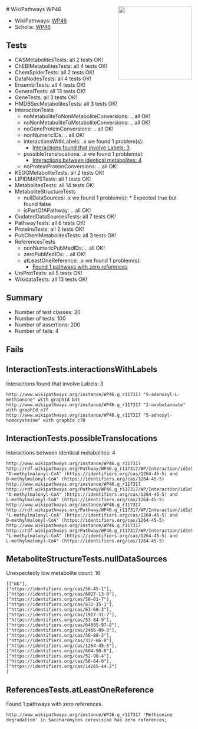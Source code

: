 <img style="float: right; width: 200px" src="https://upload.wikimedia.org/wikipedia/commons/thumb/8/83/Wplogo_with_text_500.png/640px-Wplogo_with_text_500.png" />
# WikiPathways WP46

* WikiPathways: [WP46](https://new.wikipathways.org/pathways/WP46)
* Scholia: [WP46](https://scholia.toolforge.org/wikipathways/WP46)
## Tests
* CASMetabolitesTests: all 2 tests OK!
* ChEBIMetabolitesTests: all 4 tests OK!
* ChemSpiderTests: all 2 tests OK!
* DataNodesTests: all 4 tests OK!
* EnsemblTests: all 4 tests OK!
* GeneralTests: all 13 tests OK!
* GeneTests: all 3 tests OK!
* HMDBSecMetabolitesTests: all 3 tests OK!
* InteractionTests
    * noMetaboliteToNonMetaboliteConversions: .. all OK!
    * noNonMetaboliteToMetaboliteConversions: .. all OK!
    * noGeneProteinConversions: .. all OK!
    * nonNumericIDs: .. all OK!
    * interactionsWithLabels: .x we found 1 problem(s):
        * [Interactions found that involve Labels: 3](#630d267a)
    * possibleTranslocations: .x we found 1 problem(s):
        * [Interactions between identical metabolites: 4](#d59038c7)
    * noProteinProteinConversions: .. all OK!
* KEGGMetaboliteTests: all 2 tests OK!
* LIPIDMAPSTests: all 1 tests OK!
* MetabolitesTests: all 14 tests OK!
* MetaboliteStructureTests
    * nullDataSources: .x we found 1 problem(s):
            * Expected true but found false
    * isPartOfAPathway: .. all OK!
* OudatedDataSourcesTests: all 7 tests OK!
* PathwayTests: all 6 tests OK!
* ProteinsTests: all 2 tests OK!
* PubChemMetabolitesTests: all 3 tests OK!
* ReferencesTests
    * nonNumericPubMedIDs: .. all OK!
    * zeroPubMedIDs: .. all OK!
    * atLeastOneReference: .x we found 1 problem(s):
        * [Found 1 pathways with zero references](#35eb778e)
* UniProtTests: all 5 tests OK!
* WikidataTests: all 13 tests OK!


## Summary

* Number of test classes: 20
* Number of tests: 100
* Number of assertions: 200
* Number of fails: 4

## Fails

<a name="630d267a" />

## InteractionTests.interactionsWithLabels

Interactions found that involve Labels: 3
```
http://www.wikipathways.org/instance/WP46.g_r117317 "S-adenosyl-L-methionine" with graphId b31
http://www.wikipathways.org/instance/WP46.g_r117317 "2-oxobutanoate" with graphId e7f
http://www.wikipathways.org/instance/WP46.g_r117317 "S-adnosyl-homocysteine" with graphId c70
```

<a name="d59038c7" />

## InteractionTests.possibleTranslocations

Interactions between identical metabolites: 4
```
http://www.wikipathways.org/instance/WP46.g_r117317 http://rdf.wikipathways.org/Pathway/WP46.g_r117317/WP/Interaction/id1e5b9638 "D-methylmalonyl-CoA" (https://identifiers.org/cas/1264-45-5) and 
D-methylmalonyl-CoA" (https://identifiers.org/cas/1264-45-5)
http://www.wikipathways.org/instance/WP46.g_r117317 http://rdf.wikipathways.org/Pathway/WP46.g_r117317/WP/Interaction/id1e5b9638 "D-methylmalonyl-CoA" (https://identifiers.org/cas/1264-45-5) and 
L-methylmalonyl-CoA" (https://identifiers.org/cas/1264-45-5)
http://www.wikipathways.org/instance/WP46.g_r117317 http://rdf.wikipathways.org/Pathway/WP46.g_r117317/WP/Interaction/id1e5b9638 "L-methylmalonyl-CoA" (https://identifiers.org/cas/1264-45-5) and 
D-methylmalonyl-CoA" (https://identifiers.org/cas/1264-45-5)
http://www.wikipathways.org/instance/WP46.g_r117317 http://rdf.wikipathways.org/Pathway/WP46.g_r117317/WP/Interaction/id1e5b9638 "L-methylmalonyl-CoA" (https://identifiers.org/cas/1264-45-5) and 
L-methylmalonyl-CoA" (https://identifiers.org/cas/1264-45-5)
```

<a name="9190418f" />

## MetaboliteStructureTests.nullDataSources

Unexpectedly low metabolite count: 16
```
[["mb"],
["https://identifiers.org/cas/56-45-1"],
["https://identifiers.org/cas/6027-13-0"],
["https://identifiers.org/cas/58-61-7"],
["https://identifiers.org/cas/672-15-1"],
["https://identifiers.org/cas/63-68-3"],
["https://identifiers.org/cas/1927-31-7"],
["https://identifiers.org/cas/53-84-9"],
["https://identifiers.org/cas/64885-97-8"],
["https://identifiers.org/cas/2466-09-3"],
["https://identifiers.org/cas/56-88-2"],
["https://identifiers.org/cas/317-66-8"],
["https://identifiers.org/cas/1264-45-5"],
["https://identifiers.org/cas/604-98-8"],
["https://identifiers.org/cas/52-90-4"],
["https://identifiers.org/cas/58-64-0"],
["https://identifiers.org/cas/14265-44-2"]
]
```

<a name="35eb778e" />

## ReferencesTests.atLeastOneReference

Found 1 pathways with zero references
```
http://www.wikipathways.org/instance/WP46.g_r117317 'Methionine degradation' in Saccharomyces cerevisiae has zero references; 
```

